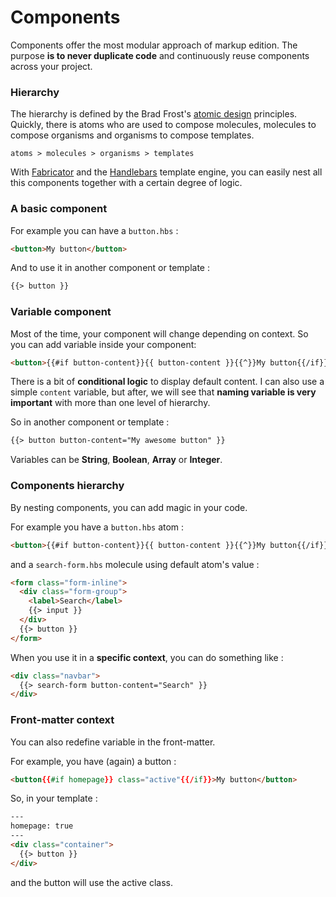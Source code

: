 # Components

Components offer the most modular approach of markup edition. The purpose **is to never duplicate code** and continuously reuse components across your project.

### Hierarchy

The hierarchy is defined by the Brad Frost's [atomic design](http://bradfrost.com/blog/post/atomic-web-design/) principles. Quickly, there is atoms who are used to compose molecules, molecules to compose organisms and organisms to compose templates.

````plain
atoms > molecules > organisms > templates
````

With [Fabricator](http://fbrctr.github.io) and the [Handlebars](http://handlebarsjs.com) template engine, you can easily nest all this components together with a certain degree of logic.

### A basic component

For example you can have a `button.hbs` :

````html
<button>My button</button>
````

And to use it in another component or template :

````html
{{> button }}
````

### Variable component

Most of the time, your component will change depending on context. So you can add variable inside your component:

````html
<button>{{#if button-content}}{{ button-content }}{{^}}My button{{/if}}</button>
````

There is a bit of **conditional logic** to display default content. I can also use a simple `content` variable, but after, we will see that **naming variable is very important** with more than one level of hierarchy.

So in another component or template :

````html
{{> button button-content="My awesome button" }}
````

Variables can be **String**, **Boolean**, **Array** or **Integer**.


### Components hierarchy

By nesting components, you can add magic in your code.

For example you have a `button.hbs` atom :

````html
<button>{{#if button-content}}{{ button-content }}{{^}}My button{{/if}}</button>
````

and a `search-form.hbs` molecule using default atom's value :

````html
<form class="form-inline">
  <div class="form-group">
    <label>Search</label>
    {{> input }}
  </div>
  {{> button }}
</form>
````

When you use it in a **specific context**, you can do something like :

````html
<div class="navbar">
  {{> search-form button-content="Search" }}
</div>
````

### Front-matter context

You can also redefine variable in the front-matter.

For example, you have (again) a button :

````html
<button{{#if homepage}} class="active"{{/if}}>My button</button>
````

So, in your template :

````html
---
homepage: true
---
<div class="container">
  {{> button }}
</div>
````

and the button will use the active class.
